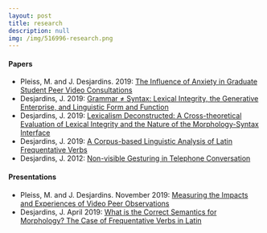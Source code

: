 ```yaml
---
layout: post
title: research
description: null
img: /img/516996-research.png
---
```


<!-- update research statement and current/past research page

***

<br/>

<a href="http://academictree.org/linguistics/tree.php?pid=766342">
<img class="col one right" src="/img/linguistree-snapshot.png" alt="My node on LinguisTree (© 2005-2018 The Academic Family Tree)" title="My node on LinguisTree (© 2005-2018 The Academic Family Tree)"/>
</a>

I'm fascinated by the complexity of human language, and my research is driven by a general curiosity about words, parts of words, the implicit rule systems that govern their various combinations, and how (and why) those combinations mean what they mean. Consequently, my research is primarily focused on **morphology**, **syntax**, **semantics**, and **their "interface"**, and I have explored each from a variety of perspectives, including language in interaction, frequency and grammaticalization, and formal theory (historically [Minimalism](http://en.wikipedia.org/wiki/Minimalist_program), but more recently within [construction](http://en.wikipedia.org/wiki/Construction_grammar)-based approaches), and I frequently utilize empirical, **corpus-based methods**. Please visit the link below for more information about my current and past research projects.

***
<sub></sub>
<h4><a href="http://jared-desjardins.github.io/research/current">Present and Past Research Projects</a></h4>
<sup></sup>

-->

<!-- same as (copied from) what is under current/past research -->

<h4>Papers</h4>
<ul>
  <li><span>Pleiss, M. and J. Desjardins. 2019</span>: <a href="{{ site.baseurl }}{{ post.url }}">The Influence of Anxiety in Graduate Student Peer Video Consultations</a></li>
  <li><span>Desjardins, J. 2019</span>: <a href="http://www.researchgate.net/publication/335682229_Grammar_Syntax_Lexical_Integrity_the_Generative_Enterprise_and_Linguistic_Form_and_Function">Grammar ≠ Syntax: Lexical Integrity, the Generative Enterprise, and Linguistic Form and Function</a></li>
  <li><span>Desjardins, J. 2019</span>: <a href="http://www.researchgate.net/publication/332974827_Lexicalism_Deconstructed_A_Cross-theoretical_Evaluation_of_Lexical_Integrity_and_the_Nature_of_the_Morphology-Syntax_Interface">Lexicalism Deconstructed: A Cross-theoretical Evaluation of Lexical Integrity and the Nature of the Morphology-Syntax Interface</a></li>
  <li><span>Desjardins, J. 2019</span>: <a href="http://www.researchgate.net/publication/333614556_A_Corpus-based_Linguistic_Analysis_of_Latin_Frequentative_Verbs">A Corpus-based Linguistic Analysis of Latin Frequentative Verbs</a></li>
  <li><span>Desjardins, J. 2012</span>: <a href="http://www.ncurproceedings.org/ojs/index.php/NCUR2012/article/view/181/128">Non-visible Gesturing in Telephone Conversation</a></li>
</ul>

<h4>Presentations</h4>
<ul>
  <li><span>Pleiss, M. and J. Desjardins. November 2019</span>: <a href="http://podnetwork.org/news-events/annual-conference/">Measuring the Impacts and Experiences of Video Peer Observations</a></li>
  <li><span>Desjardins, J. April 2019</span>: <a href="http://www.colorado.edu/linguistics/workshop-constructional-meaning-and-morphology">What is the Correct Semantics for Morphology? The Case of Frequentative Verbs in Latin</a></li>
</ul>

<!--

***

<sub></sub>
<h4><a href="http://www.researchgate.net/publication/333614556_A_Corpus-based_Linguistic_Analysis_of_Latin_Frequentative_Verbs">A Corpus-based Linguistic Analysis of Latin Frequentative Verbs</a></h4>
<sup>2019 | <a href="http://scholar.colorado.edu/cril/vol24/iss1/">Colorado Research in Linguistics (CRIL) Vol. 24</a></sup>

***

<sub></sub>
<h4><a href="http://www.researchgate.net/publication/335682229_Grammar_Syntax_Lexical_Integrity_the_Generative_Enterprise_and_Linguistic_Form_and_Function">Grammar ≠ Syntax: Lexical Integrity, the Generative Enterprise, and Linguistic Form and Function</a></h4>
<sup>2019 - present | Preprint</sup>

***
<sub></sub>
<h4><a href="http://www.researchgate.net/publication/332974827_Lexicalism_Deconstructed_A_Cross-theoretical_Evaluation_of_Lexical_Integrity_and_the_Nature_of_the_Morphology-Syntax_Interface">Lexicalism Deconstructed: A Cross-theoretical Evaluation of Lexical Integrity and the Nature of the Morphology-Syntax Interface</a></h4>
<sup>2019 - present | Preprint</sup>

***
<sub></sub>
<h4>Exploring Object Control in English Caused Motion and Infinitival Control Constructions</h4>
<sup>2017 - present | In preparation</sup>

***
<sub></sub>
<h4><a href="http://www.researchgate.net/publication/328773017_A_Cross-theoretical_and_Cross-linguistic_Survey_of_Lexical_Integrity_and_the_Morphology-Syntax_Interface">A Cross-theoretical and Cross-linguistic Survey of Lexical Integrity and the Morphology-Syntax Interface</a></h4>
<sup>2016 - 2018 (rev. 05/2019) | Doctoral Synthesis Examination</sup>

***
<sub></sub>
<h4><a href="http://www.ncurproceedings.org/ojs/index.php/NCUR2012/article/view/181/128">Non-visible Gesturing in Telephone Conversation</a></h4>
<sup>2012 | Proceedings of the National Conference on Undergraduate Research</sup>
-->
